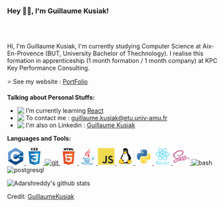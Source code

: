 ### Hey 👋🏽, I'm Guillaume Kusiak!

<br />
<br />

Hi, I'm Guillaume Kusiak, I'm currently studying Computer Science at Aix-En-Provence (BUT, University Bachelor of Thechnology). I realise this formation in apprenticeship (1 month formation / 1 month company) at KPC Key Performance Consulting.

⭐️ See my website : [PortFolio](https://guillaumekusiak.github.io/Portfolio/)
  
**Talking about Personal Stuffs:**

- <img align="left" width="20px" src="https://cdn.worldvectorlogo.com/logos/react-2.svg"/>I’m currently learning [React](https://fr.reactjs.org/)
- <img align="left" width="20px" src="https://cdn.worldvectorlogo.com/logos/gmail-icon.svg"/> To contact me : guillaume.kusiak@etu.univ-amu.fr
- <img align="left" width="20px" src="https://cdn.worldvectorlogo.com/logos/linkedin-icon-2.svg"/> I'm also on Linkedin : [Guillaume Kusiak ](https://www.linkedin.com/in/guillaume-kusiak-b28463226/)

**Languages and Tools:**  

<p align="left"> <a href="https://www.w3schools.com/cpp/" target="_blank" rel="noreferrer"> <img src="https://raw.githubusercontent.com/devicons/devicon/master/icons/cplusplus/cplusplus-original.svg" alt="cplusplus" width="40" height="40"/> </a> <a href="https://www.w3schools.com/css/" target="_blank" rel="noreferrer"> <img src="https://raw.githubusercontent.com/devicons/devicon/master/icons/css3/css3-original-wordmark.svg" alt="css3" width="40" height="40"/> </a> <a href="https://git-scm.com/" target="_blank" rel="noreferrer"> <img src="https://www.vectorlogo.zone/logos/git-scm/git-scm-icon.svg" alt="git" width="40" height="40"/> </a> <a href="https://www.w3.org/html/" target="_blank" rel="noreferrer"> <img src="https://raw.githubusercontent.com/devicons/devicon/master/icons/html5/html5-original-wordmark.svg" alt="html5" width="40" height="40"/> </a> <a href="https://www.java.com" target="_blank" rel="noreferrer"> <img src="https://raw.githubusercontent.com/devicons/devicon/master/icons/java/java-original.svg" alt="java" width="40" height="40"/> </a> <a href="https://developer.mozilla.org/en-US/docs/Web/JavaScript" target="_blank" rel="noreferrer"> <img src="https://raw.githubusercontent.com/devicons/devicon/master/icons/javascript/javascript-original.svg" alt="javascript" width="40" height="40"/> </a> <a href="https://www.linux.org/" target="_blank" rel="noreferrer"> <img src="https://raw.githubusercontent.com/devicons/devicon/master/icons/linux/linux-original.svg" alt="linux" width="40" height="40"/> </a> <a href="https://www.python.org" target="_blank" rel="noreferrer"> <img src="https://raw.githubusercontent.com/devicons/devicon/master/icons/python/python-original.svg" alt="python" width="40" height="40"/> </a> <a href="https://reactjs.org/" target="_blank" rel="noreferrer"> <img src="https://raw.githubusercontent.com/devicons/devicon/master/icons/react/react-original-wordmark.svg" alt="react" width="40" height="40"/> </a> <a href="https://sass-lang.com" target="_blank" rel="noreferrer"> <img src="https://raw.githubusercontent.com/devicons/devicon/master/icons/sass/sass-original.svg" alt="sass" width="40" height="40"/> </a>
   <img src="https://cdn.worldvectorlogo.com/logos/bash-1.svg" alt="bash" width="40" height="40"/>
   <img src="https://img.icons8.com/color/344/postgreesql.png" alt="postgresql" width="40" height="40"/>
</p>


![Adarshreddy's github stats](https://github-readme-stats.vercel.app/api?username=GuillaumeKusiak&show_icons=true&hide_border=true)

Credit: [GuillaumeKusiak](https://github.com/GuillaumeKusiak) <br>
